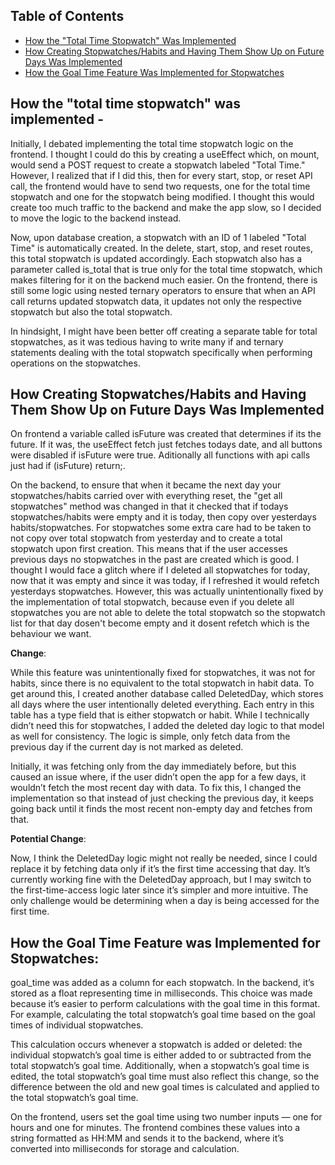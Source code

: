 ## Table of Contents
- [How the "Total Time Stopwatch" Was Implemented](#how-the-total-time-stopwatch-was-implemented)
- [How Creating Stopwatches/Habits and Having Them Show Up on Future Days Was Implemented](#how-creating-stopwatcheshabits-and-having-them-show-up-on-future-days-was-implemented)
- [How the Goal Time Feature Was Implemented for Stopwatches](#how-the-goal-time-feature-was-implemented-for-stopwatches)

## How the "total time stopwatch" was implemented - 

Initially, I debated implementing the total time stopwatch logic on the frontend. I thought I could do this by creating a useEffect which, on mount, would send a POST request to create a stopwatch labeled "Total Time." However, I realized that if I did this, then for every start, stop, or reset API call, the frontend would have to send two requests, one for the total time stopwatch and one for the stopwatch being modified. I thought this would create too much traffic to the backend and make the app slow, so I decided to move the logic to the backend instead.

Now, upon database creation, a stopwatch with an ID of 1 labeled "Total Time" is automatically created. In the delete, start, stop, and reset routes, this total stopwatch is updated accordingly. Each stopwatch also has a parameter called is_total that is true only for the total time stopwatch, which makes filtering for it on the backend much easier. On the frontend, there is still some logic using nested ternary operators to ensure that when an API call returns updated stopwatch data, it updates not only the respective stopwatch but also the total stopwatch.

In hindsight, I might have been better off creating a separate table for total stopwatches, as it was tedious having to write many if and ternary statements dealing with the total stopwatch specifically when performing operations on the stopwatches.




## How Creating Stopwatches/Habits and Having Them Show Up on Future Days Was Implemented

On frontend a variable called isFuture was created that determines if its the future. If it was, the useEffect fetch just fetches todays date, and all buttons were disabled if isFuture were true. Aditionally all functions with api calls just had if (isFuture) return;.

On the backend, to ensure that when it became the next day your stopwatches/habits carried over with everything reset, the "get all stopwatches" method was changed in that it checked that if todays stopwatches/habits were empty and it is today, then copy over yesterdays habits/stopwatches. For stopwatches some extra care had to be taken to not copy over total stopwatch from yesterday and to create a total stopwatch upon first creation. This means that if the user accesses previous days no stopwatches in the past are created which is good. I thought I would face a glitch where if I deleted all stopwatches for today, now that it was empty and since it was today, if I refreshed it would refetch yesterdays stopwatches. However, this was actually unintentionally fixed by the implementation of total stopwatch, because even if you delete all stopwatches you are not able to delete the total stopwatch so the stopwatch list for that day dosen't become empty and it dosent refetch which is the behaviour we want.

**Change**:

While this feature was unintentionally fixed for stopwatches, it was not for habits, since there is no equivalent to the total stopwatch in habit data. To get around this, I created another database called DeletedDay, which stores all days where the user intentionally deleted everything. Each entry in this table has a type field that is either stopwatch or habit. While I technically didn’t need this for stopwatches, I added the deleted day logic to that model as well for consistency. The logic is simple, only fetch data from the previous day if the current day is not marked as deleted.

Initially, it was fetching only from the day immediately before, but this caused an issue where, if the user didn’t open the app for a few days, it wouldn’t fetch the most recent day with data. To fix this, I changed the implementation so that instead of just checking the previous day, it keeps going back until it finds the most recent non-empty day and fetches from that.

**Potential Change**:

Now, I think the DeletedDay logic might not really be needed, since I could replace it by fetching data only if it’s the first time accessing that day. It’s currently working fine with the DeletedDay approach, but I may switch to the first-time-access logic later since it’s simpler and more intuitive. The only challenge would be determining when a day is being accessed for the first time.


## How the Goal Time Feature was Implemented for Stopwatches:

goal_time was added as a column for each stopwatch. In the backend, it’s stored as a float representing time in milliseconds. This choice was made because it’s easier to perform calculations with the goal time in this format. For example, calculating the total stopwatch’s goal time based on the goal times of individual stopwatches.

This calculation occurs whenever a stopwatch is added or deleted: the individual stopwatch’s goal time is either added to or subtracted from the total stopwatch’s goal time. Additionally, when a stopwatch’s goal time is edited, the total stopwatch’s goal time must also reflect this change, so the difference between the old and new goal times is calculated and applied to the total stopwatch’s goal time.

On the frontend, users set the goal time using two number inputs — one for hours and one for minutes. The frontend combines these values into a string formatted as HH:MM and sends it to the backend, where it’s converted into milliseconds for storage and calculation.